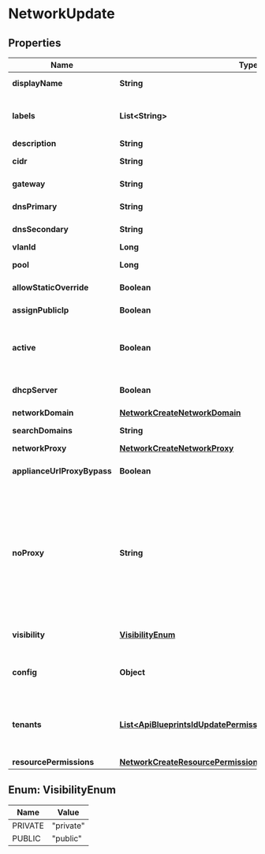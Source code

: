 

# NetworkUpdate

## Properties

Name | Type | Description | Notes
------------ | ------------- | ------------- | -------------
**displayName** | **String** | Display Name |  [optional]
**labels** | **List&lt;String&gt;** | Array of label strings, can be used for filtering. |  [optional]
**description** | **String** | Description |  [optional]
**cidr** | **String** | CIDR Network |  [optional]
**gateway** | **String** | Network Gateway |  [optional]
**dnsPrimary** | **String** | Primary DNS Server |  [optional]
**dnsSecondary** | **String** | Secondary DNS Server |  [optional]
**vlanId** | **Long** |  |  [optional]
**pool** | **Long** | Network Pool ID |  [optional]
**allowStaticOverride** | **Boolean** | Allow IP Override |  [optional]
**assignPublicIp** | **Boolean** | Assign Public IP |  [optional]
**active** | **Boolean** | Activate (true) or disable (false) the network |  [optional]
**dhcpServer** | **Boolean** | DHCP Server enabled network |  [optional]
**networkDomain** | [**NetworkCreateNetworkDomain**](NetworkCreateNetworkDomain.md) |  |  [optional]
**searchDomains** | **String** | Search Domains |  [optional]
**networkProxy** | [**NetworkCreateNetworkProxy**](NetworkCreateNetworkProxy.md) |  |  [optional]
**applianceUrlProxyBypass** | **Boolean** | Bypass Proxy for Appliance URL |  [optional]
**noProxy** | **String** | Comma-separated list of ip addresses or name servers to exclude proxy traversal for. Typically locally routable servers are excluded. |  [optional]
**visibility** | [**VisibilityEnum**](#VisibilityEnum) | Visibility, private or public. |  [optional]
**config** | **Object** | Configuration object. Settings vary by type. |  [optional]
**tenants** | [**List&lt;ApiBlueprintsIdUpdatePermissionsResourcePermissionSites&gt;**](ApiBlueprintsIdUpdatePermissionsResourcePermissionSites.md) | Array of tenant account ids that are allowed access |  [optional]
**resourcePermissions** | [**NetworkCreateResourcePermissions**](NetworkCreateResourcePermissions.md) |  |  [optional]



## Enum: VisibilityEnum

Name | Value
---- | -----
PRIVATE | &quot;private&quot;
PUBLIC | &quot;public&quot;




